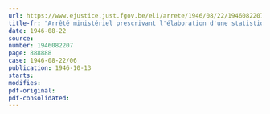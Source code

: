 ```yaml
---
url: https://www.ejustice.just.fgov.be/eli/arrete/1946/08/22/1946082207/justel
title-fr: "Arrêté ministériel prescrivant l'élaboration d'une statistique mensuelle de l'activité dans l'industrie de la terre cuite"
date: 1946-08-22
source:
number: 1946082207
page: 888888
case: 1946-08-22/06
publication: 1946-10-13
starts:
modifies:
pdf-original:
pdf-consolidated:
---
```


